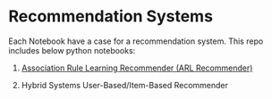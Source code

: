 # Recommendation Systems
Each Notebook have a case for a recommendation system. 
This repo includes below python notebooks:
1. [Association Rule Learning Recommender (ARL Recommender)](https://github.com/hemekci/RecommendationSystems/blob/main/AssociatonRuleRecommender.ipynb)

2. Hybrid Systems User-Based/Item-Based Recommender
